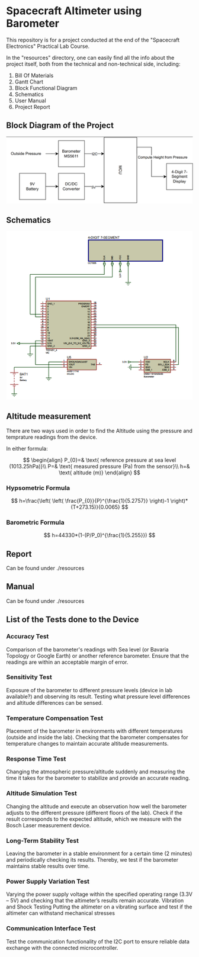 # Spacecraft Altimeter using Barometer
This repository is for a project conducted at the end of the "Spacecraft Electronics" Practical Lab Course. 

In the "resources" directory, one can easily find all the info about the project itself, both from the technical and non-technical side, including: 
1. Bill Of Materials
2. Gantt Chart
3. Block Functional Diagram
4. Schematics 
5. User Manual
6. Project Report

## Block Diagram of the Project
![Alt text](resources/images/block.png)
## Schematics 
![Alt text](resources/images/schematics.png)
## Altitude measurement 
There are two ways used in order to find the Altitude using the pressure and temprature readings from the device. 

In either formula: 

$$
\begin{align}
P_{0}=& \text{ reference pressure at sea level (1013.25hPa)}\\
P=& \text{ measured pressure (Pa) from the sensor}\\
h=& \text{ altitude (m)}
\end{align}
$$

### Hypsometric Formula

$$
h=\frac{\left( \left( \frac{P_{0}}{P}^{\frac{1}{5.2757}} \right)-1 \right)*(T+273.15)}{0.0065}
$$
### Barometric Formula 
$$
h=44330*(1-(P/P_0)^{\frac{1}{5.255}})
$$

## Report
Can be found under ./resources
## Manual
Can be found under ./resources

## List of the Tests done to the Device

### Accuracy Test

Comparison of the barometer's readings with Sea level (or Bavaria Topology or Google Earth) or another reference barometer. Ensure that the readings are within an acceptable margin of error.
### Sensitivity Test

Exposure of the barometer to different pressure levels (device in lab available?) and observing its result. Testing what pressure level differences and altitude differences can be sensed.
### Temperature Compensation Test

Placement of the barometer in environments with different temperatures (outside and inside the lab). Checking that the barometer compensates for temperature changes to maintain accurate altitude measurements.
### Response Time Test

Changing the atmospheric pressure/altitude suddenly and measuring the time it takes for the barometer to stabilize and provide an accurate reading.
### Altitude Simulation Test

Changing the altitude and execute an observation how well the barometer adjusts to the different pressure (different floors of the lab). Check if the result corresponds to the expected altitude, which we measure with the Bosch Laser measurement device.
### Long-Term Stability Test

Leaving the barometer in a stable environment for a certain time (2 minutes) and periodically checking its results. Thereby, we test if the barometer maintains stable results over time.
### Power Supply Variation Test

Varying the power supply voltage within the specified operating range (3.3V – 5V) and checking that the altimeter’s results remain accurate.
Vibration and Shock Testing	Putting the altimeter on a vibrating surface and test if the altimeter can withstand mechanical stresses
### Communication Interface Test

Test the communication functionality of the I2C port to ensure reliable data exchange with the connected microcontroller.
